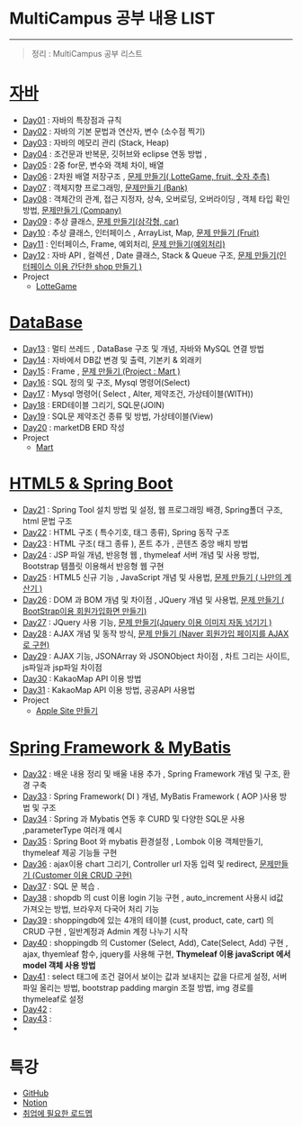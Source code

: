 # MultiCampus 공부 내용 LIST

---

> 정리 : MultiCampus 공부 리스트

# [자바 ](https://github.com/wonyoung0207/TIL/tree/master/MultiCampus/Java)

- [Day01](https://github.com/wonyoung0207/TIL/blob/master/MultiCampus/%EB%B0%B0%EC%9A%B4%20%EB%82%B4%EC%9A%A9%20List/Day01.md) : 자바의 특장점과 규칙
- [Day02](https://github.com/wonyoung0207/TIL/blob/master/MultiCampus/%EB%B0%B0%EC%9A%B4%20%EB%82%B4%EC%9A%A9%20List/Day02.md) : 자바의 기본 문법과 연산자, 변수 (소수점 찍기)
- [Day03](https://github.com/wonyoung0207/TIL/blob/master/MultiCampus/%EB%B0%B0%EC%9A%B4%20%EB%82%B4%EC%9A%A9%20List/Day02.md) : 자바의 메모리 관리 (Stack, Heap) 
- [Day04](https://github.com/wonyoung0207/TIL/blob/master/MultiCampus/%EB%B0%B0%EC%9A%B4%20%EB%82%B4%EC%9A%A9%20List/Day05.md) : 조건문과 반복문, 깃허브와 eclipse 연동 방법 , 
- [Day05](https://github.com/wonyoung0207/TIL/blob/master/MultiCampus/%EB%B0%B0%EC%9A%B4%20%EB%82%B4%EC%9A%A9%20List/Day05.md) : 2중 for문, 변수와 객체 차이, 배열 
- [Day06](https://github.com/wonyoung0207/TIL/blob/master/MultiCampus/%EB%B0%B0%EC%9A%B4%20%EB%82%B4%EC%9A%A9%20List/Day06.md) : 2차원 배열 저장구조 , [문제 만들기( LotteGame, fruit, 숫자 추측)](https://github.com/wonyoung0207/TIL/tree/master/MultiCampus/Java/Day06) 
- [Day07](https://github.com/wonyoung0207/TIL/blob/master/MultiCampus/%EB%B0%B0%EC%9A%B4%20%EB%82%B4%EC%9A%A9%20List/Day07.md) : 객체지향 프로그래밍, [문제만들기 (Bank)](https://github.com/wonyoung0207/TIL/blob/master/MultiCampus/Java/Day07/bank.java) 
- [Day08](https://github.com/wonyoung0207/TIL/blob/master/MultiCampus/%EB%B0%B0%EC%9A%B4%20%EB%82%B4%EC%9A%A9%20List/Day08.md) : 객체간의 관계, 접근 지정자, 상속, 오버로딩, 오버라이딩 , 객체 타입 확인방법, [문제만들기 (Company)](https://github.com/wonyoung0207/TIL/blob/master/MultiCampus/Java/Day08)
- [Day09](https://github.com/wonyoung0207/TIL/blob/master/MultiCampus/%EB%B0%B0%EC%9A%B4%20%EB%82%B4%EC%9A%A9%20List/Day09.md) : 추상 클래스, [문제 만들기(삼각형, car)](https://github.com/wonyoung0207/TIL/tree/master/MultiCampus/Java/Day09) 
- [Day10](https://github.com/wonyoung0207/TIL/blob/master/MultiCampus/%EB%B0%B0%EC%9A%B4%20%EB%82%B4%EC%9A%A9%20List/Day10.md) : 추상 클래스, 인터페이스 , ArrayList, Map, [문제 만들기 (Fruit)](https://github.com/wonyoung0207/TIL/tree/master/MultiCampus/Java/Day10) 
- [Day11](https://github.com/wonyoung0207/TIL/blob/master/MultiCampus/%EB%B0%B0%EC%9A%B4%20%EB%82%B4%EC%9A%A9%20List/Day11.md) : 인터페이스, Frame, 예외처리, [문제 만들기(예외처리)](https://github.com/wonyoung0207/TIL/tree/master/MultiCampus/Java/Day11_ws)
- [Day12](https://github.com/wonyoung0207/TIL/blob/master/MultiCampus/%EB%B0%B0%EC%9A%B4%20%EB%82%B4%EC%9A%A9%20List/Day12.md) : 자바 API , 컬렉션 , Date 클래스, Stack & Queue 구조, [문제 만들기(인터페이스 이용 간단한 shop 만들기 )](https://github.com/wonyoung0207/TIL/tree/master/MultiCampus/Java/Day12_ws)
- Project
  - [LotteGame](https://github.com/wonyoung0207/TIL/tree/master/MultiCampus/Project_LotteGame)


# [DataBase](https://github.com/wonyoung0207/TIL/tree/master/MultiCampus/SQL/)

- [Day13](https://github.com/wonyoung0207/TIL/blob/master/MultiCampus/%EB%B0%B0%EC%9A%B4%20%EB%82%B4%EC%9A%A9%20List/Day13.md) : 멀티 쓰레드 , DataBase 구조 및 개념, 자바와 MySQL 연결 방법
- [Day14](https://github.com/wonyoung0207/TIL/blob/master/MultiCampus/%EB%B0%B0%EC%9A%B4%20%EB%82%B4%EC%9A%A9%20List/Day14.md) : 자바에서 DB값 변경 및 출력, 기본키 & 외래키 
- [Day15](https://github.com/wonyoung0207/TIL/blob/master/MultiCampus/%EB%B0%B0%EC%9A%B4%20%EB%82%B4%EC%9A%A9%20List/Day15.md) : Frame , [문제 만들기 (Project : Mart )](https://github.com/wonyoung0207/TIL/tree/master/MultiCampus/Java/Day15_MartProject)
- [Day16](https://github.com/wonyoung0207/TIL/blob/master/MultiCampus/%EB%B0%B0%EC%9A%B4%20%EB%82%B4%EC%9A%A9%20List/Day16.md) : SQL 정의 및 구조, Mysql 명령어(Select) 
- [Day17](https://github.com/wonyoung0207/TIL/blob/master/MultiCampus/%EB%B0%B0%EC%9A%B4%20%EB%82%B4%EC%9A%A9%20List/Day17.md) : Mysql 명령어( Select , Alter, 제약조건, 가상테이블(WITH)) 
- [Day18](https://github.com/wonyoung0207/TIL/blob/master/MultiCampus/%EB%B0%B0%EC%9A%B4%20%EB%82%B4%EC%9A%A9%20List/Day18.md) : ERD테이블 그리기, SQL문(JOIN)
- [Day19](https://github.com/wonyoung0207/TIL/blob/master/MultiCampus/%EB%B0%B0%EC%9A%B4%20%EB%82%B4%EC%9A%A9%20List/Day19.md) : SQL문 제약조건 종류 및 방법, 가상테이블(View)
- [Day20](https://github.com/wonyoung0207/TIL/blob/master/MultiCampus/%EB%B0%B0%EC%9A%B4%20%EB%82%B4%EC%9A%A9%20List/Day20.md) : marketDB ERD 작성 
- Project
  - [Mart](https://github.com/wonyoung0207/TIL/tree/master/MultiCampus/Project_Mysql_Java_Connection)


# [HTML5 & Spring Boot](https://github.com/wonyoung0207/TIL/tree/master/MultiCampus/Spring%20Boot)

- [Day21](https://github.com/wonyoung0207/TIL/blob/master/MultiCampus/%EB%B0%B0%EC%9A%B4%20%EB%82%B4%EC%9A%A9%20List/Day21.md) : Spring Tool 설치 방법 및 설정, 웹 프로그래밍 배경, Spring폴더 구조, html 문법 구조
- [Day22](https://github.com/wonyoung0207/TIL/blob/master/MultiCampus/%EB%B0%B0%EC%9A%B4%20%EB%82%B4%EC%9A%A9%20List/Day22.md) : HTML 구조 ( 특수기호, 태그 종류), Spring 동작 구조
- [Day23](https://github.com/wonyoung0207/TIL/blob/master/MultiCampus/%EB%B0%B0%EC%9A%B4%20%EB%82%B4%EC%9A%A9%20List/Day23.md) : HTML 구조( 태그 종류 ), 폰트 추가 , 콘텐츠 중앙 배치 방법
- [Day24](https://github.com/wonyoung0207/TIL/blob/master/MultiCampus/%EB%B0%B0%EC%9A%B4%20%EB%82%B4%EC%9A%A9%20List/Day24.md) : JSP 파일 개념, 반응형 웹 , thymeleaf 서버 개념 및 사용 방법, Bootstrap 템플릿 이용해서 반응형 웹 구현 
- [Day25](https://github.com/wonyoung0207/TIL/blob/master/MultiCampus/%EB%B0%B0%EC%9A%B4%20%EB%82%B4%EC%9A%A9%20List/Day25.md) : HTML5 신규 기능 , JavaScript 개념 및 사용법, [문제 만들기 ( 나만의 계산기 )](https://github.com/wonyoung0207/TIL/blob/master/MultiCampus/Spring%20Framwork%20Code/05.%20JavaScript/templates/js/js07.html)
- [Day26](https://github.com/wonyoung0207/TIL/blob/master/MultiCampus/%EB%B0%B0%EC%9A%B4%20%EB%82%B4%EC%9A%A9%20List/Day26.md) : DOM 과 BOM 개념 및 차이점 , JQuery 개념 및 사용법, [문제 만들기 ( BootStrap이용 회원가입화면 만들기) ](https://github.com/wonyoung0207/TIL/blob/master/MultiCampus/Spring%20Framwork%20Code/06.%20JQuery/template/jq04.html)
- [Day27](https://github.com/wonyoung0207/TIL/blob/master/MultiCampus/%EB%B0%B0%EC%9A%B4%20%EB%82%B4%EC%9A%A9%20List/Day27.md) : JQuery 사용 기능, [문제 만들기(Jquery 이용 이미지 자동 넘기기 )](https://github.com/wonyoung0207/TIL/blob/master/MultiCampus/Spring%20Framwork%20Code/06.%20JQuery/template/jq15.html)
- [Day28](https://github.com/wonyoung0207/TIL/blob/master/MultiCampus/%EB%B0%B0%EC%9A%B4%20%EB%82%B4%EC%9A%A9%20List/Day28.md) : AJAX 개념 및 동작 방식, [문제 만들기 (Naver 회원가입 페이지를 AJAX로 구현)](https://github.com/wonyoung0207/TIL/blob/master/MultiCampus/Spring%20Framwork%20Code/07.%20AJAX/templates/aj04.html)
- [Day29](https://github.com/wonyoung0207/TIL/blob/master/MultiCampus/%EB%B0%B0%EC%9A%B4%20%EB%82%B4%EC%9A%A9%20List/Day29.md) : AJAX 기능, JSONArray 와 JSONObject 차이점 , 차트 그리는 사이트, js파일과 jsp파일 차이점
- [Day30](https://github.com/wonyoung0207/TIL/blob/master/MultiCampus/%EB%B0%B0%EC%9A%B4%20%EB%82%B4%EC%9A%A9%20List/Day30.md) : KakaoMap API 이용 방법
- [Day31](https://github.com/wonyoung0207/TIL/blob/master/MultiCampus/%EB%B0%B0%EC%9A%B4%20%EB%82%B4%EC%9A%A9%20List/Day31.md) : KakaoMap API 이용 방법, 공공API 사용법 
- Project 
  - [Apple Site 만들기 ](https://github.com/wonyoung0207/TIL/tree/master/MultiCampus/Project_AppleSite)


# [Spring Framework & MyBatis](https://github.com/wonyoung0207/TIL/tree/master/MultiCampus/Spring%20Framework%20%26%20MyBatis)

- [Day32](https://github.com/wonyoung0207/TIL/blob/master/MultiCampus/%EB%B0%B0%EC%9A%B4%20%EB%82%B4%EC%9A%A9%20List/Day32.md) : 배운 내용 정리 및 배울 내용 추가 , Spring Framework 개념 및 구조, 환경 구축 
- [Day33](https://github.com/wonyoung0207/TIL/blob/master/MultiCampus/%EB%B0%B0%EC%9A%B4%20%EB%82%B4%EC%9A%A9%20List/Day33.md) : Spring Framework( DI )  개념, MyBatis Framework ( AOP )사용 방법 및 구조 
- [Day34](https://github.com/wonyoung0207/TIL/blob/master/MultiCampus/%EB%B0%B0%EC%9A%B4%20%EB%82%B4%EC%9A%A9%20List/Day34.md) : Spring 과 Mybatis 연동 후 CURD 및 다양한 SQL문 사용 ,parameterType 여러개 예시 
- [Day35](https://github.com/wonyoung0207/TIL/blob/master/MultiCampus/%EB%B0%B0%EC%9A%B4%20%EB%82%B4%EC%9A%A9%20List/Day35.md) : Spring Boot 와 mybatis 환경설정 , Lombok 이용 객체만들기, thymeleaf 제공 기능들 구현
- [Day36](https://github.com/wonyoung0207/TIL/blob/master/MultiCampus/%EB%B0%B0%EC%9A%B4%20%EB%82%B4%EC%9A%A9%20List/Day36.md) : ajax이용 chart 그리기, Controller url 자동 입력 및 redirect, [문제만들기 (Customer 이용 CRUD 구현)](https://github.com/wonyoung0207/TIL/tree/master/MultiCampus/Spring%20Framework%20%26%20MyBatis/07.%20customer%20CRUD)
- [Day37](https://github.com/wonyoung0207/TIL/blob/master/MultiCampus/%EB%B0%B0%EC%9A%B4%20%EB%82%B4%EC%9A%A9%20List/Day37.md) : SQL 문 복습 .
- [Day38](https://github.com/wonyoung0207/TIL/blob/master/MultiCampus/%EB%B0%B0%EC%9A%B4%20%EB%82%B4%EC%9A%A9%20List/Day38.md) : shopdb 의 cust 이용 login 기능 구현 , auto_increment 사용시 id값 가져오는 방법, 브라우저 다국어 처리 기능 
- [Day39](https://github.com/wonyoung0207/TIL/blob/master/MultiCampus/%EB%B0%B0%EC%9A%B4%20%EB%82%B4%EC%9A%A9%20List/Day39.md) : shoppingdb에 있는 4개의 테이블 (cust, product, cate, cart) 의 CRUD 구현 , 일반계정과 Admin 계정 나누기 시작 
- [Day40](https://github.com/wonyoung0207/TIL/blob/master/MultiCampus/%EB%B0%B0%EC%9A%B4%20%EB%82%B4%EC%9A%A9%20List/Day40.md) : shoppingdb 의 Customer (Select, Add), Cate(Select, Add) 구현 , ajax, thyemleaf 함수, jquery를 사용해 구현, **Thymeleaf 이용 javaScript 에서 model 객체 사용 방법**
- [Day41](https://github.com/wonyoung0207/TIL/blob/master/MultiCampus/%EB%B0%B0%EC%9A%B4%20%EB%82%B4%EC%9A%A9%20List/Day41.md) :  select 태그에 조건 걸어서 보이는 값과 보내지는 값을 다르게 설정, 서버 파일 올리는 방법, bootstrap padding margin 조절 방법, img 경로를 thymeleaf로 설정
- [Day42](https://github.com/wonyoung0207/TIL/blob/master/MultiCampus/%EB%B0%B0%EC%9A%B4%20%EB%82%B4%EC%9A%A9%20List/Day42.md) :
- [Day43](https://github.com/wonyoung0207/TIL/blob/master/MultiCampus/%EB%B0%B0%EC%9A%B4%20%EB%82%B4%EC%9A%A9%20List/Day43.md) :
- 

# 특강

- [GitHub](https://github.com/wonyoung0207/TIL/tree/master/GitHub)
- [Notion](https://github.com/wonyoung0207/TIL/blob/master/Notion/Notion.md)
- [취업에 필요한 로드멥](https://github.com/wonyoung0207/TIL/tree/master/MultiCampus/%EA%B0%9C%EB%B0%9C%EC%9E%90%EB%A1%9C%20%EC%B7%A8%EC%97%85%ED%95%98%EA%B8%B0%20%EC%9C%84%ED%95%9C%20%EB%A1%9C%EB%93%9C%EB%A7%B5_%ED%8A%B9%EA%B0%95)